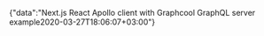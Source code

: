 {"data":"Next.js React Apollo client with Graphcool GraphQL server example2020-03-27T18:06:07+03:00"}
